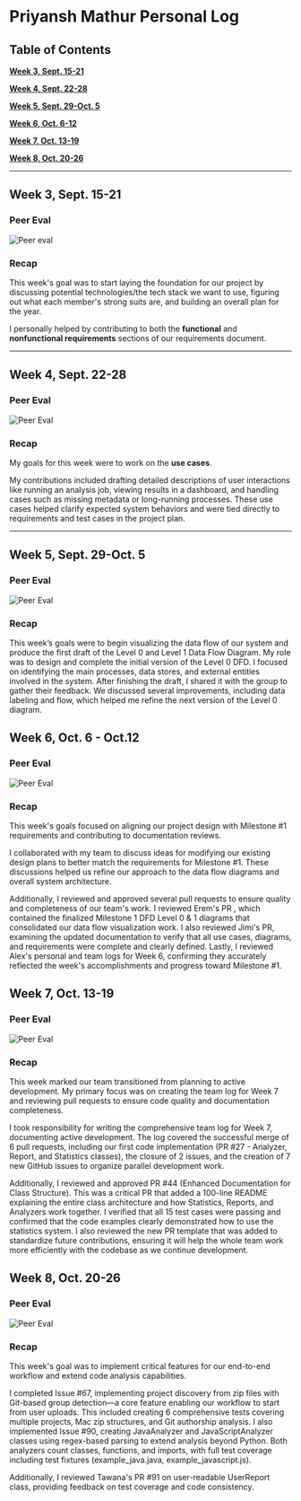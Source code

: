 # Priyansh Mathur Personal Log

## Table of Contents

**[Week 3, Sept. 15-21](#week-3-sept-15-21)**

**[Week 4, Sept. 22-28](#week-4-sept-22-28)**

**[Week 5, Sept. 29-Oct. 5](#week-5-sept-29-oct-5)**

**[Week 6, Oct. 6-12](#week-6-oct-6---oct12)**

**[Week 7, Oct. 13-19](#week-7-oct-13-19)**

**[Week 8, Oct. 20-26](#week-8-oct-20-26)**

---

## Week 3, Sept. 15-21

### Peer Eval
![Peer eval](./log_images/personal_log_imgs/priyansh/priyansh_week3_log.png)

### Recap
This week's goal was to start laying the foundation for our project by discussing potential technologies/the tech stack we want to use, figuring out what each member's strong suits are, and building an overall plan for the year.

I personally helped by contributing to both the **functional** and **nonfunctional requirements** sections of our requirements document.

---

## Week 4, Sept. 22-28

### Peer Eval
![Peer Eval](./log_images/personal_log_imgs/priyansh/priyansh_week4_log.png)

### Recap
My goals for this week were to work on the **use cases**.

My contributions included drafting detailed descriptions of user interactions like running an analysis job, viewing results in a dashboard, and handling cases such as missing metadata or long-running processes. These use cases helped clarify expected system behaviors and were tied directly to requirements and test cases in the project plan.

---

## Week 5, Sept. 29-Oct. 5

### Peer Eval
![Peer Eval](./log_images/personal_log_imgs/priyansh/priyansh_week5_log.png)

### Recap
This week’s goals were to begin visualizing the data flow of our system and produce the first draft of the Level 0 and Level 1 Data Flow Diagram.
My role was to design and complete the initial version of the Level 0 DFD. I focused on identifying the main processes, data stores, and external entities involved in the system.
After finishing the draft, I shared it with the group to gather their feedback. We discussed several improvements, including data labeling and flow, which helped me refine the next version of the Level 0 diagram.


## Week 6, Oct. 6 - Oct.12

### Peer Eval
![Peer Eval](./log_images/personal_log_imgs/priyansh/priyansh_week6_log.png)

### Recap
This week's goals focused on aligning our project design with Milestone #1 requirements and contributing to documentation reviews.

I collaborated with my team to discuss ideas for modifying our existing design plans to better match the requirements for Milestone #1. These discussions helped us refine our approach to the data flow diagrams and overall system architecture.

Additionally, I reviewed and approved several pull requests to ensure quality and completeness of our team's work. I reviewed Erem's PR , which contained the finalized Milestone 1 DFD Level 0 & 1 diagrams that consolidated our data flow visualization work. I also reviewed Jimi's PR, examining the updated documentation to verify that all use cases, diagrams, and requirements were complete and clearly defined. Lastly, I reviewed Alex's personal and team logs for Week 6, confirming they accurately reflected the week's accomplishments and progress toward Milestone #1.



## Week 7, Oct. 13-19

### Peer Eval
![Peer Eval](./log_images/personal_log_imgs/priyansh/priyansh_week7_log.png)

### Recap

This week marked our team transitioned from planning to active development. My primary focus was on creating the team log for Week 7 and reviewing pull requests to ensure code quality and documentation completeness.

I took responsibility for writing the comprehensive team log for Week 7, documenting active development. The log covered the successful merge of 6 pull requests, including our first code implementation (PR #27 - Analyzer, Report, and Statistics classes), the closure of 2 issues, and the creation of 7 new GitHub issues to organize parallel development work.

Additionally, I reviewed and approved PR #44 (Enhanced Documentation for Class Structure). This was a critical PR that added a 100-line README explaining the entire class architecture and how Statistics, Reports, and Analyzers work together. I verified that all 15 test cases were passing and confirmed that the code examples clearly demonstrated how to use the statistics system. I also reviewed the new PR template that was added to standardize future contributions, ensuring it will help the whole team work more efficiently with the codebase as we continue development.


## Week 8, Oct. 20-26

### Peer Eval
![Peer Eval](./log_images/personal_log_imgs/priyansh/priyansh_week8_log.png)

### Recap

This week's goal was to implement critical features for our end-to-end workflow and extend code analysis capabilities.

I completed Issue #67, implementing project discovery from zip files with Git-based group detection—a core feature enabling our workflow to start from user uploads. This included creating 6 comprehensive tests covering multiple projects, Mac zip structures, and Git authorship analysis. I also implemented Issue #90, creating JavaAnalyzer and JavaScriptAnalyzer classes using regex-based parsing to extend analysis beyond Python. Both analyzers count classes, functions, and imports, with full test coverage including test fixtures (example_java.java, example_javascript.js).

Additionally, I reviewed Tawana's PR #91 on user-readable UserReport class, providing feedback on test coverage and code consistency.
